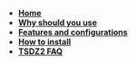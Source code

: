 * **[Home](https://github.com/OpenSource-EBike-firmware/TSDZ2_wiki/wiki)**
* **[Why should you use](https://github.com/OpenSource-EBike-firmware/TSDZ2_wiki/wiki/About-the-TSDZ2-Flexible-OpenSource-firmware)**
* **[Features and configurations](https://github.com/OpenSource-EBike-firmware/TSDZ2_wiki/wiki/TSDZ2-and-KT-LCD3-advanced-features-with-Flexible-OpenSource-firmwares)**
* **[How to install](https://github.com/OpenSource-EBike-firmware/TSDZ2_wiki/wiki/How-to-install-the-Flexible-OpenSource-firmware)**
* **[TSDZ2 FAQ](https://github.com/OpenSource-EBike-firmware/TSDZ2_wiki/wiki/FAQ)**
